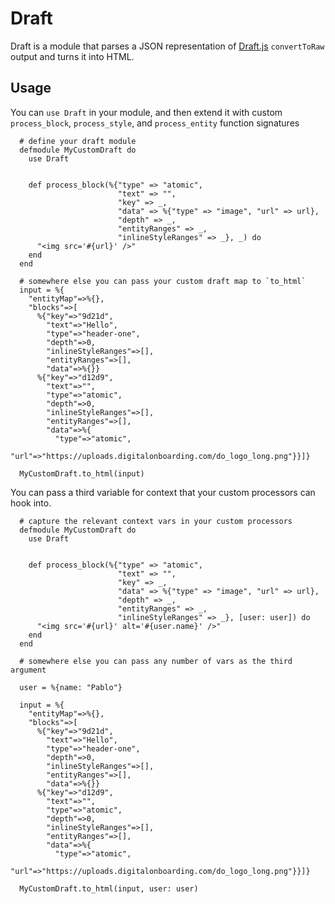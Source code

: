 # Draft

Draft is a module that parses a JSON representation of [Draft.js](https://facebook.github.io/draft-js/) `convertToRaw` output and turns it into HTML.

## Usage

You can `use Draft` in your module, and then extend it with custom 
`process_block`, `process_style`, and `process_entity` function signatures

```
  # define your draft module
  defmodule MyCustomDraft do
    use Draft


    def process_block(%{"type" => "atomic",
                        "text" => "",
                        "key" => _,
                        "data" => %{"type" => "image", "url" => url},
                        "depth" => _,
                        "entityRanges" => _,
                        "inlineStyleRanges" => _}, _) do
      "<img src='#{url}' />"
    end
  end

  # somewhere else you can pass your custom draft map to `to_html`
  input = %{
    "entityMap"=>%{},
    "blocks"=>[
      %{"key"=>"9d21d",
        "text"=>"Hello",
        "type"=>"header-one",
        "depth"=>0,
        "inlineStyleRanges"=>[],
        "entityRanges"=>[],
        "data"=>%{}}
      %{"key"=>"d12d9",
        "text"=>"",
        "type"=>"atomic",
        "depth"=>0,
        "inlineStyleRanges"=>[],
        "entityRanges"=>[],
        "data"=>%{
          "type"=>"atomic",
          "url"=>"https://uploads.digitalonboarding.com/do_logo_long.png"}}]}

  MyCustomDraft.to_html(input)
```

You can pass a third variable for context that your custom processors can hook 
into.

```
  # capture the relevant context vars in your custom processors
  defmodule MyCustomDraft do
    use Draft


    def process_block(%{"type" => "atomic",
                        "text" => "",
                        "key" => _,
                        "data" => %{"type" => "image", "url" => url},
                        "depth" => _,
                        "entityRanges" => _,
                        "inlineStyleRanges" => _}, [user: user]) do
      "<img src='#{url}' alt='#{user.name}' />"
    end
  end

  # somewhere else you can pass any number of vars as the third argument

  user = %{name: "Pablo"}

  input = %{
    "entityMap"=>%{},
    "blocks"=>[
      %{"key"=>"9d21d",
        "text"=>"Hello",
        "type"=>"header-one",
        "depth"=>0,
        "inlineStyleRanges"=>[],
        "entityRanges"=>[],
        "data"=>%{}}
      %{"key"=>"d12d9",
        "text"=>"",
        "type"=>"atomic",
        "depth"=>0,
        "inlineStyleRanges"=>[],
        "entityRanges"=>[],
        "data"=>%{
          "type"=>"atomic",
          "url"=>"https://uploads.digitalonboarding.com/do_logo_long.png"}}]}

  MyCustomDraft.to_html(input, user: user)
```
